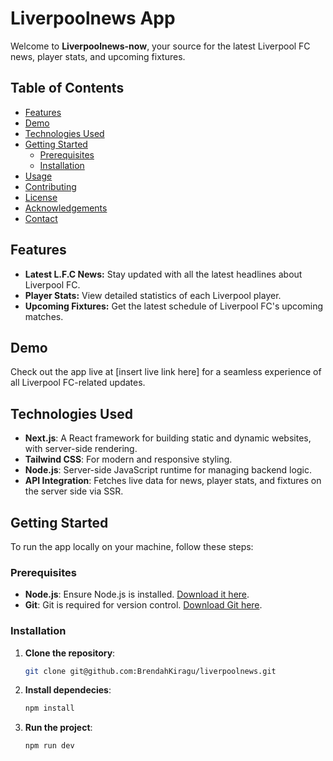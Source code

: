 # Liverpoolnews App

Welcome to **Liverpoolnews-now**, your source for the latest Liverpool FC news, player stats, and upcoming fixtures.

## Table of Contents

- [Features](#features)
- [Demo](#demo)
- [Technologies Used](#technologies-used)
- [Getting Started](#getting-started)
  - [Prerequisites](#prerequisites)
  - [Installation](#installation)
- [Usage](#usage)
- [Contributing](#contributing)
- [License](#license)
- [Acknowledgements](#acknowledgements)
- [Contact](#contact)

## Features

- **Latest L.F.C News:** Stay updated with all the latest headlines about Liverpool FC.
- **Player Stats:** View detailed statistics of each Liverpool player.
- **Upcoming Fixtures:** Get the latest schedule of Liverpool FC's upcoming matches.

## Demo

Check out the app live at [insert live link here] for a seamless experience of all Liverpool FC-related updates.

## Technologies Used

- **Next.js**: A React framework for building static and dynamic websites, with server-side rendering.
- **Tailwind CSS**: For modern and responsive styling.
- **Node.js**: Server-side JavaScript runtime for managing backend logic.
- **API Integration**: Fetches live data for news, player stats, and fixtures on the server side via SSR.

## Getting Started

To run the app locally on your machine, follow these steps:

### Prerequisites

- **Node.js**: Ensure Node.js is installed. [Download it here](https://nodejs.org/).
- **Git**: Git is required for version control. [Download Git here](https://git-scm.com/).

### Installation

1. **Clone the repository**:
   ```bash
   git clone git@github.com:BrendahKiragu/liverpoolnews.git
   
2. **Install dependecies**:
   ```bash
   npm install

3. **Run the project**:
   ```bash
   npm run dev
